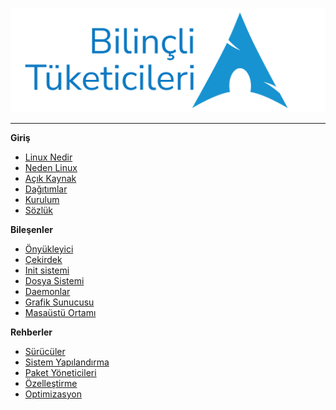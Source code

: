 [![Logo](images/banner.svg)](https://bilinclilinuxtuketicileri.github.io)

---

**Giriş**

- [<i class="fa-brands fa-linux"></i> Linux Nedir](README.md)
- [<i class="fa-solid fa-question"></i> Neden Linux](neden-linux.md)
- [<i class="fas fa-code"></i> Açık Kaynak](acik-kaynak.md)
- [<i class="fa-brands fa-ubuntu"></i> Dağıtımlar](dagitimlar.md)
- [<i class="fa-solid fa-computer"></i> Kurulum](kurulum.md)
- [<i class="fa-solid fa-book"></i> Sözlük](sozluk.md)

**Bileşenler**

- [<i class="fas fa-play-circle"></i> Önyükleyici](comesoon.md)
- [<i class="fa-brands fa-linux"></i> Çekirdek](comesoon.md)
- [<i class="fas fa-cogs"></i> Init sistemi](comesoon.md)
- [<i class="fas fa-hdd"></i> Dosya Sistemi](comesoon.md)
- [<i class="fas fa-server"></i> Daemonlar](comesoon.md)
- [<i class="fas fa-tv"></i> Grafik Sunucusu](comesoon.md)
- [<i class="fas fa-desktop"></i> Masaüstü Ortamı](comesoon.md)

**Rehberler**

- [<i class="fas fa-microchip"></i> Sürücüler](comesoon.md)
- [<i class="fas fa-cogs"></i> Sistem Yapılandırma](comesoon.md)
- [<i class="fas fa-box"></i> Paket Yöneticileri](comesoon.md)
- [<i class="fas fa-paint-brush"></i> Özelleştirme](comesoon.md)
- [<i class="fas fa-tachometer-alt"></i> Optimizasyon](comesoon.md)

<!--
**Uygulamalar**

-->
